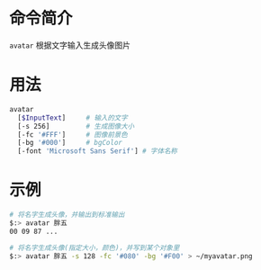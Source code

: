 命令简介 
=======

`avatar` 根据文字输入生成头像图片

用法
=======

```bash
avatar 
  [$InputText]     # 输入的文字
  [-s 256]         # 生成图像大小
  [-fc '#FFF']     # 图像前景色
  [-bg '#000']     # bgColor
  [-font 'Microsoft Sans Serif'] # 字体名称
```

	
示例
=======

```bash
# 将名字生成头像，并输出到标准输出
$:> avatar 胖五
00 09 87 ...	

# 将名字生成头像(指定大小，颜色)，并写到某个对象里
$:> avatar 胖五 -s 128 -fc '#080' -bg '#F00' > ~/myavatar.png
```
	
	